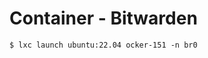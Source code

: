 # Container - Bitwarden
~~~
$ lxc launch ubuntu:22.04 ocker-151 -n br0
~~~

<!--stackedit_data:
eyJoaXN0b3J5IjpbMTkyOTgxMTQ3XX0=
-->